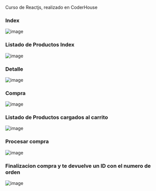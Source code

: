 Curso de Reactjs, realizado en CoderHouse


<h3>Index</h3>

![image](https://user-images.githubusercontent.com/71535916/183894438-7462e754-dde9-4045-9a71-7493ee769d53.png)

<h3>Listado de Productos Index</h3>

![image](https://user-images.githubusercontent.com/71535916/183894616-b2b929c7-152e-4878-b3f2-099d1e0b8879.png)

<h3>Detalle</h3>

![image](https://user-images.githubusercontent.com/71535916/183894721-3ca9cae2-7d27-453c-b7d3-a0bb3ae5c2ab.png)

<h3>Compra</h3>

![image](https://user-images.githubusercontent.com/71535916/183894821-3c825215-8224-4532-ac8a-a778e2056cc4.png)

<h3>Listado de Productos cargados al carrito</h3>

![image](https://user-images.githubusercontent.com/71535916/183895028-ed2e1c14-af9c-4403-9b22-20332d1a2d3f.png)

<h3>Procesar compra</h3>

![image](https://user-images.githubusercontent.com/71535916/183895069-2867a74c-3e70-44cf-a672-c545b93d54a6.png)

<h3>Finalizacion compra y te devuelve un ID con el numero de orden</h3>

![image](https://user-images.githubusercontent.com/71535916/183895247-eb7c19ad-3aec-42e9-9456-bedb7d6da93a.png)
